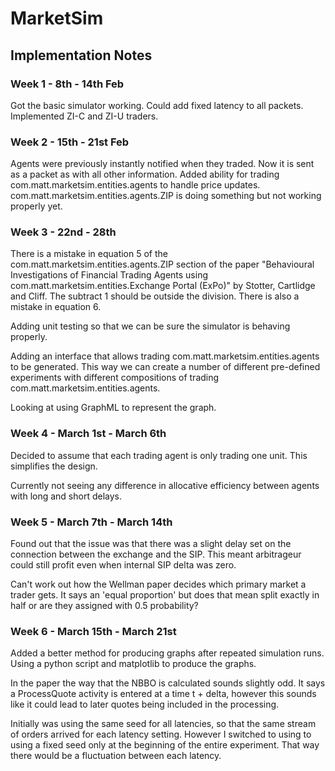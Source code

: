 # MarketSim

## Implementation Notes

### Week 1 - 8th - 14th Feb
Got the basic simulator working. Could add fixed latency to all packets. Implemented ZI-C and ZI-U traders. 
### Week 2 - 15th - 21st Feb
Agents were previously instantly notified when they traded. Now it is sent as a packet as with all other information. 
Added ability for trading com.matt.marketsim.entities.agents to handle price updates.
com.matt.marketsim.entities.agents.ZIP is doing something but not working properly yet.
### Week 3 - 22nd - 28th
There is a mistake in equation 5 of the com.matt.marketsim.entities.agents.ZIP section of the paper "Behavioural Investigations of Financial Trading 
Agents using com.matt.marketsim.entities.Exchange Portal (ExPo)" by Stotter, Cartlidge and Cliff. The subtract 1 should be outside the division.
There is also a mistake in equation 6. 

Adding unit testing so that we can be sure the simulator is behaving properly. 

Adding an interface that allows trading com.matt.marketsim.entities.agents to be generated. This way we can create a number of different pre-defined 
experiments with different compositions of trading com.matt.marketsim.entities.agents.

Looking at using GraphML to represent the graph.

### Week 4 - March 1st - March 6th
Decided to assume that each trading agent is only trading one unit. This simplifies the design. 

Currently not seeing any difference in allocative efficiency between agents with long and short delays. 

### Week 5 - March 7th - March 14th
Found out that the issue was that there was a slight delay set on the connection between the exchange and the SIP. This 
meant arbitrageur could still profit even when internal SIP delta was zero.

Can't work out how the Wellman paper decides which primary market a trader gets. It says an 'equal proportion' but does that mean split exactly in half
or are they assigned with 0.5 probability?

### Week 6 - March 15th - March 21st
Added a better method for producing graphs after repeated simulation runs. Using a python script and matplotlib to produce the graphs.

In the paper the way that the NBBO is calculated sounds slightly odd. It says a ProcessQuote activity is entered at a time
t + delta, however this sounds like it could lead to later quotes being included in the processing.

Initially was using the same seed for all latencies, so that the same stream of orders arrived for each latency setting. 
However I switched to using to using a fixed seed only at the beginning of the entire experiment. That way there would be 
a fluctuation between each latency.